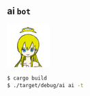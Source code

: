 ## ai `bot`

<img src="./icon/avatar.png" width="100">

```sh
$ cargo build
$ ./target/debug/ai ai -t
```
